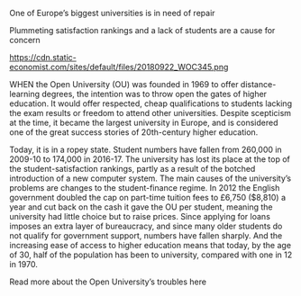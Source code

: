 One of Europe’s biggest universities is in need of repair

Plummeting satisfaction rankings and a lack of students are a cause for concern

https://cdn.static-economist.com/sites/default/files/20180922_WOC345.png

WHEN the Open University (OU) was founded in 1969 to offer distance-learning degrees, the intention was to throw open the gates of higher education. It would offer respected, cheap qualifications to students lacking the exam results or freedom to attend other universities. Despite scepticism at the time, it became the largest university in Europe, and is considered one of the great success stories of 20th-century higher education. 

Today, it is in a ropey state. Student numbers have fallen from 260,000 in 2009-10 to 174,000 in 2016-17. The university has lost its place at the top of the student-satisfaction rankings, partly as a result of the botched introduction of a new computer system. The main causes of the university’s problems are changes to the student-finance regime. In 2012 the English government doubled the cap on part-time tuition fees to £6,750 ($8,810) a year and cut back on the cash it gave the OU per student, meaning the university had little choice but to raise prices. Since applying for loans imposes an extra layer of bureaucracy, and since many older students do not qualify for government support, numbers have fallen sharply. And the increasing ease of access to higher education means that today, by the age of 30, half of the population has been to university, compared with one in 12 in 1970.

 Read more about the Open University’s troubles  here  
